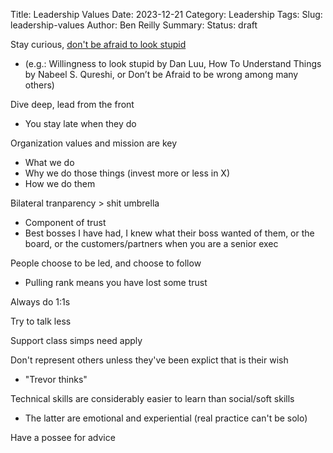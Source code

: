 Title: Leadership Values
Date: 2023-12-21
Category: Leadership
Tags: 
Slug: leadership-values
Author: Ben Reilly
Summary: 
Status: draft


Stay curious, [don't be afraid to look stupid](https://www.alexmolas.com/2023/09/18/embracing-dumbness.html)
- (e.g.: Willingness to look stupid by Dan Luu, How To Understand Things by Nabeel S. Qureshi, or Don’t be Afraid to be wrong among many others)

Dive deep, lead from the front
- You stay late when they do

Organization values and mission are key    
- What we do
- Why we do those things (invest more or less in X)
- How we do them

Bilateral tranparency > shit umbrella
- Component of trust
- Best bosses I have had, I knew what their boss wanted of them, or the board, or the customers/partners when you are a senior exec

People choose to be led, and choose to follow
- Pulling rank means you have lost some trust

Always do 1:1s

Try to talk less

Support class simps need apply

Don't represent others unless they've been explict that is their wish
- "Trevor thinks"

Technical skills are considerably easier to learn than social/soft skills
- The latter are emotional and experiential (real practice can't be solo)

Have a possee for advice